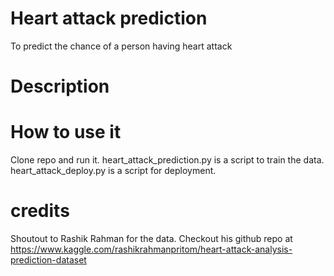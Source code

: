 # Heart attack prediction
 To predict the chance of a person having heart attack


# Description

# How to use it
Clone repo and run it.
heart_attack_prediction.py is a script to train the data.
heart_attack_deploy.py is a script for deployment.

# credits
Shoutout to Rashik Rahman for the data.
Checkout his github repo at
https://www.kaggle.com/rashikrahmanpritom/heart-attack-analysis-prediction-dataset
